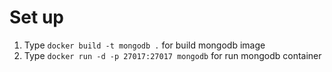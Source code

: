 # Set up

1. Type `docker build -t mongodb .` for build mongodb image
2. Type `docker run -d -p 27017:27017 mongodb` for run mongodb container
